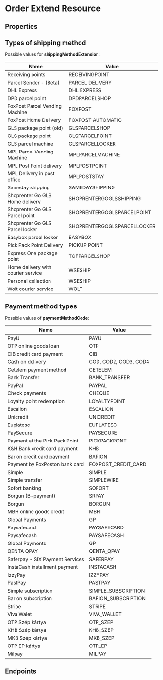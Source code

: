 # Order Extend Resource


## Properties

<ResourceProperties :resource="'order_extend'" :lang="'en'"/>

## Types of shipping method

Possible values for **shippingMethodExtension**:

| Name                               | Value              |
|------------------------------------|--------------------|
| Receiving points                   | RECEIVINGPOINT     |
| Parcel Sender - (Beta)             | PARCEL DELIVERY    |
| DHL Express                        | DHL EXPRESS        |
| DPD parcel point                   | DPDPARCELSHOP      |
| FoxPost Parcel Vending Machine     | FOXPOST            |
| FoxPost Home Delivery              | FOXPOST AUTOMATIC  |
| GLS package point (old)            | GLSPARCELSHOP      |
| GLS package point                  | GLSPARCELPOINT     |
| GLS parcel machine                 | GLSPARCELLOCKER    |
| MPL Parcel Vending Machine         | MPLPARCELMACHINE   |
| MPL Post Point delivery           | MPLPOSTPOINT       |
| MPL Delivery in post office        | MPLPOSTSTAY        |
| Sameday shipping                   | SAMEDAYSHIPPING    |
| Shoprenter Go GLS Home delivery | SHOPRENTERGOGLSSHIPPING |
| Shoprenter Go GLS Parcel point | SHOPRENTERGOGLSPARCELPOINT |
| Shoprenter Go GLS Parcel locker | SHOPRENTERGOGLSPARCELLOCKER |
| Easybox parcel locker              | EASYBOX            |
| Pick Pack Point Delivery           | PICKUP POINT       |
| Express One package point          | TOFPARCELSHOP      |
| Home delivery with courier service | WSESHIP            |
| Personal collection                | WSESHIP            |
| Wolt courier service               | WOLT               |

## Payment method types

Possible values of **paymentMethodCode**:

| Name                            | Value                 |
|---------------------------------|-----------------------|
| PayU                            | PAYU                  |
| OTP online goods loan           | OTP                   |
| CIB credit card payment         | CIB                   |
| Cash on delivery                | COD, COD2, COD3, COD4 |
| Cetelem payment method          | CETELEM               |
| Bank Transfer                   | BANK_TRANSFER         |
| PayPal                          | PAYPAL                |
| Check payments                  | CHEQUE                |
| Loyalty point redemption        | LOYALTYPOINT          |
| Escalion                        | ESCALION              |
| Unicredit                       | UNICREDIT             |
| Euplatesc                       | EUPLATESC             |
| PaySecure                       | PAYSECURE             |
| Payment at the Pick Pack Point  | PICKPACKPONT          |
| K&H Bank credit card payment    | KHB                   |
| Barion credit card payment      | BARION                |
| Payment by FoxPoston bank card  | FOXPOST_CREDIT_CARD   |
| Simple                          | SIMPLE                |
| Simple transfer                 | SIMPLEWIRE            |
| Sofort banking                  | SOFORT                |
| Borgun (B-payment)              | SRPAY                 |
| Borgun                          | BORGUN                |
| MBH online goods credit         | MBH                   |
| Global Payments                 | GP                    |
| Paysafecard                     | PAYSAFECARD           |
| Paysafecash                     | PAYSAFECASH           |
| Global Payments                 | GP                    |
| QENTA QPAY                      | QENTA_QPAY            |
| Saferpay - SIX Payment Services | SAFERPAY              |
| InstaCash installment payment   | INSTACASH             |
| IzzyPay                         | IZZYPAY               |
| PastPay                         | PASTPAY               |
| Simple subscription             | SIMPLE_SUBSCRIPTION   |
| Barion subscription             | BARION_SUBSCRIPTION   |
| Stripe                          | STRIPE                |
| Viva Walet                      | VIVA_WALLET           |
| OTP Szép kártya                 | OTP_SZEP              |
| KHB Szép kártya                 | KHB_SZEP              |
| MKB Szép kártya                 | MKB_SZEP              |
| OTP EP kártya                   | OTP_EP                |
| Milpay                          | MILPAY                |

## Endpoints

[//]: <> (GET ENDPOINT)
<ResourceEndpoint :resource="'order_extend'" :endpoint="'get'" :lang="'en'">

<template v-slot:responseJSON>

<<< @/docs/fixtures/api/order_extend/response/json/get_id.json

</template>

<template v-slot:responseXML>

<<< @/docs/fixtures/api/order_extend/response/xml/get_id.xml

</template>

</ResourceEndpoint>

[//]: <> (GETCOLLECTION ENDPOINT)
<ResourceEndpoint :resource="'order_extend'" :endpoint="'getCollection'" :lang="'en'">

<template v-slot:responseJSON>

<<< @/docs/fixtures/api/order_extend/response/json/get_page.json

</template>

<template v-slot:responseXML>

<<< @/docs/fixtures/api/order_extend/response/xml/get_page.xml

</template>

</ResourceEndpoint>
